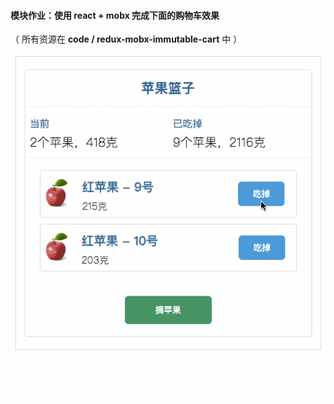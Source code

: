 #### 模块作业：使用 react + mobx 完成下面的购物车效果

（ 所有资源在 **code / redux-mobx-immutable-cart** 中 ）

![img](images/demo.gif)



